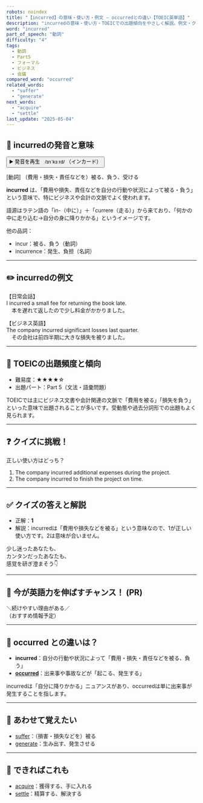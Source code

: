 ```yaml
---
robots: noindex
title: "【incurred】の意味・使い方・例文 ― occurredとの違い【TOEIC英単語】"
description: "incurredの意味・使い方・TOEICでの出題傾向をやさしく解説。例文・クイズ付きでoccurredとの違いもわかりやすく学べます。"
word: "incurred"
part_of_speech: "動詞"
difficulty: "4"
tags:
  - 動詞
  - Part5
  - フォーマル
  - ビジネス
  - 会議
compared_word: "occurred"
related_words:
  - "suffer"
  - "generate"
next_words:
  - "acquire"
  - "settle"
last_update: "2025-05-04"
---
```


## 🔰 incurredの発音と意味

<button class="play-audio" onclick="playTTS('incurred')">
  <span class="play-audio-main">
    ▶️ 発音を再生　/ɪnˈkɜːrd/
  </span>
  <span class="play-audio-sub">
    （インカード）
  </span>
</button>

[動詞] （費用・損失・責任などを）被る、負う、受ける

**incurred** は、「費用や損失、責任などを自分の行動や状況によって被る・負う」という意味で、特にビジネスや会計の文脈でよく使われます。

語源はラテン語の「in-（中に）」＋「currere（走る）」から来ており、「何かの中に走り込む→自分の身に降りかかる」というイメージです。

他の品詞：  
- incur：被る、負う（動詞）
- incurrence：発生、負担（名詞）

---

## ✏️ incurredの例文

【日常会話】  
I incurred a small fee for returning the book late.  
　本を遅れて返したので少し料金がかかりました。

【ビジネス英語】  
The company incurred significant losses last quarter.  
　その会社は前四半期に大きな損失を被りました。

---

## 🎯 TOEICの出題頻度と傾向

- 難易度：★★★★☆
- 出題パート：Part 5（文法・語彙問題）

TOEICでは主にビジネス文書や会計関連の文脈で「費用を被る」「損失を負う」といった意味で出題されることが多いです。受動態や過去分詞形での出題もよく見られます。

---

## ❓ クイズに挑戦！

正しい使い方はどっち？

1. The company incurred additional expenses during the project.  
2. The company incurred to finish the project on time.

---

## ✅ クイズの答えと解説

- 正解：**1**
- 解説：incurredは「費用や損失などを被る」という意味なので、1が正しい使い方です。2は意味が合いません。

少し迷ったあなたも、  
カンタンだったあなたも、  
感覚を研ぎ澄まそう👇️

---

## 🚀 今が英語力を伸ばすチャンス！ (PR)

<div class="info-center">
＼続けやすい理由がある／<br>  
（おすすめ情報予定）
</div>

---

## 🤔  occurred との違いは？

- **incurred**：自分の行動や状況によって「費用・損失・責任などを被る、負う」
- **[occurred](/occurred)**：出来事や事故などが「起こる、発生する」

incurredは「自分に降りかかる」ニュアンスがあり、occurredは単に出来事が発生することを指します。

---

## 🧩 あわせて覚えたい

- [suffer](/suffer)：（損害・損失などを）被る
- [generate](/generate)：生み出す、発生させる

---

## 📖 できればこれも

- [acquire](/acquire)：獲得する、手に入れる
- [settle](/settle)：精算する、解決する

<!-- cvid: aid39_bid49 -->
